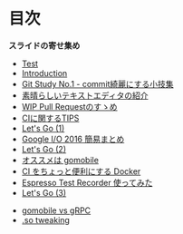 目次
=======================

**スライドの寄せ集め**

>>>

* [Test](./test.html)  
* [Introduction](./intro.html)  
* [Git Study No.1 - commit綺麗にする小技集](./git_study_commit.html)
* [素晴らしいテキストエディタの紹介](./vim.html)
* [WIP Pull Requestのすゝめ](./wip.html)
* [CIに関するTIPS](./ci-tips.html)
* [Let's Go (1)](./golang_intro_1.html)
* [Google I/O 2016 簡易まとめ](./google_io_2016.html)
* [Let's Go (2)](./golang_intro_2.html)
* [オススメは gomobile](./gomobile.html)
* [CI をちょっと便利にする Docker](./docker_for_ci.html)
* [Espresso Test Recorder 使ってみた](./espresso.html)
* [Let's Go (3)](./golang_intro_3.html)
>>>

* [gomobile vs gRPC](./android_grpc_golang.html)
* [.so tweaking](./so_tweaking.html)

